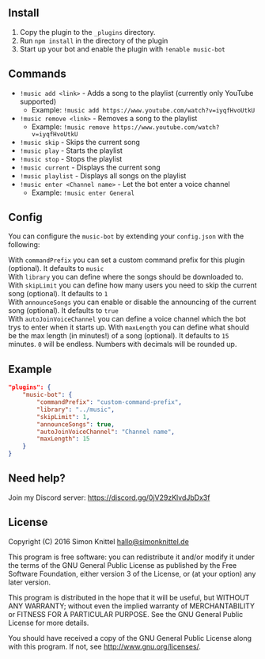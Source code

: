 Install
---
1. Copy the plugin to the `_plugins` directory.
2. Run `npm install` in the directory of the plugin
3. Start up your bot and enable the plugin with `!enable music-bot`

Commands
---
* `!music add <link>` - Adds a song to the playlist (currently only YouTube supported)
    + Example: `!music add https://www.youtube.com/watch?v=iyqfHvoUtkU`
* `!music remove <link>` - Removes a song to the playlist
    + Example: `!music remove https://www.youtube.com/watch?v=iyqfHvoUtkU`
* `!music skip` - Skips the current song
* `!music play` - Starts the playlist
* `!music stop` - Stops the playlist
* `!music current` - Displays the current song
* `!music playlist` - Displays all songs on the playlist
* `!music enter <Channel name>` - Let the bot enter a voice channel
    + Example: `!music enter General`

Config
---
You can configure the `music-bot` by extending your `config.json` with the following:

With `commandPrefix` you can set a custom command prefix for this plugin (optional). It defaults to `music`  
With `library` you can define where the songs should be downloaded to.  
With `skipLimit` you can define how many users you need to skip the current song (optional). It defaults to `1`  
With `announceSongs` you can enable or disable the announcing of the current song (optional). It defaults to `true`  
With `autoJoinVoiceChannel` you can define a voice channel which the bot trys to enter when it starts up.
With `maxLength` you can define what should be the max length (in minutes!) of a song (optional). It defaults to `15` minutes. `0` will be endless. Numbers with decimals will be rounded up.

Example
---
```json
"plugins": {
    "music-bot": {
        "commandPrefix": "custom-command-prefix",
        "library": "../music",
        "skipLimit": 1,
        "announceSongs": true,
        "autoJoinVoiceChannel": "Channel name",
        "maxLength": 15
    }
}
```

Need help?
---
Join my Discord server: https://discord.gg/0jV29zKlvdJbDx3f

License
---
Copyright (C) 2016  Simon Knittel <hallo@simonknittel.de>

This program is free software: you can redistribute it and/or modify
it under the terms of the GNU General Public License as published by
the Free Software Foundation, either version 3 of the License, or
(at your option) any later version.

This program is distributed in the hope that it will be useful,
but WITHOUT ANY WARRANTY; without even the implied warranty of
MERCHANTABILITY or FITNESS FOR A PARTICULAR PURPOSE.  See the
GNU General Public License for more details.

You should have received a copy of the GNU General Public License
along with this program.  If not, see <http://www.gnu.org/licenses/>.
